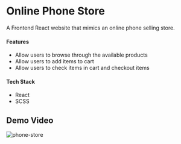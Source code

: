 # Online Phone Store #

A Frontend React website that mimics an online phone selling store.

#### Features
* Allow users to browse through the available products
* Allow users to add items to cart
* Allow users to check items in cart and checkout items

#### Tech Stack
* React
* SCSS


## Demo Video ##
![phone-store](https://user-images.githubusercontent.com/57489399/100417111-14bed380-30bb-11eb-9c92-2afa0a0f20c8.gif)
